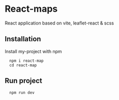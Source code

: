 # React-maps

React application based on vite, leaflet-react & scss


## Installation

Install my-project with npm

```
  npm i react-map
  cd react-map
```


## Run project

```
  npm run dev
```